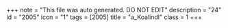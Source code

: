 +++
note = "This file was auto generated. DO NOT EDIT"
description = "24"
id = "2005"
icon = "1"
tags = [2005]
title = "a_Koalindl"
class = 1
+++
